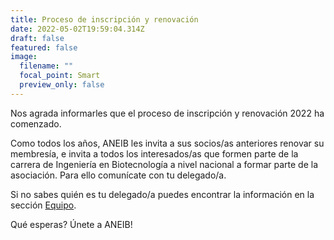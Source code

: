 ```yaml
---
title: Proceso de inscripción y renovación
date: 2022-05-02T19:59:04.314Z
draft: false
featured: false
image:
  filename: ""
  focal_point: Smart
  preview_only: false
---
```

Nos agrada informarles que el proceso de inscripción y renovación 2022 ha comenzado.

Como todos los años, ANEIB les invita a sus socios/as anteriores renovar su membresía, e invita a todos los interesados/as que formen parte de la carrera de Ingeniería en Biotecnología a nivel nacional a formar parte de la asociación. Para ello comunícate con tu delegado/a.

Si no sabes quién es tu delegado/a puedes encontrar la información en la sección [Equipo](../../people).

Qué esperas? Únete a ANEIB!